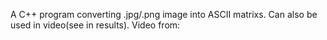 A C++ program converting .jpg/.png image into ASCII matrixs.
Can also be used in video(see in results).
Video from:

